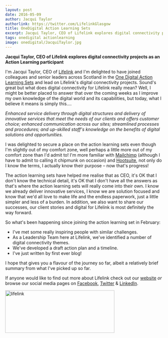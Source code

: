 ```yaml
---
layout: post
date: 2016-05-09
author: Jacqui Taylor
authorlink: https://twitter.com/LifelinkGlasgow
title: OneDigital Action Learning Sets
excerpt: Jacqui Taylor, CEO of Lifelink explores digital connectivity projects as an Action Learning participant
tags: onedigital actionlearning
image: onedigital/JacquiTaylor.jpg
---
```


**Jacqui Taylor, CEO of Lifelink explores digital connectivity projects as an Action Learning participant**

I'm Jacqui Taylor, CEO of [Lifelink](http://www.lifelink.org.uk) and I'm delighted to have joined colleagues and senior leaders across Scotland in the [One Digital Action Learning Sets](http://digital.scvo.org.uk/onedigital/actionlearning) and lead on Lifelink's digital connectivity projects. Sound's great but what does digital connectivity for Lifelink really mean? Well, I might be better placed to answer that over the coming weeks as I improve my own knowledge of the digital world and its capabilities, but today, what I believe it means is simply this….

*Enhanced service delivery through digital structures and delivery of innovative services that meet the needs of our clients and offers customer choice; enhanced communication across our sites; streamlined processes and procedures; and up-skilled staff's knowledge on the benefits of digital solutions and opportunities.*

I was delighted to secure a place on the action learning sets even though I'm slightly out of my comfort zone, well perhaps a little more out of my comfort zone than I'd admit to! I'm more familiar with [Mailchimp](http://mailchimp.com) (although I have to admit to calling it chipmunk on occasion) and [Hootsuite](https://hootsuite.com), not only do I know the terms, I actually know their purpose – now that's progress!

The action learning sets have helped me realise that as CEO, it's OK that I don't know the technical detail, it's OK that I don't have all the answers as that's where the action learning sets will really come into their own. I know we already deliver innovative services, I know we are solution focused and know that we'd all love to make life and the endless paperwork, just a little simpler and less of a burden. In addition, we also want to share our successes, our client stories and digital for Lifelink is most definitely the way forward.

So what's been happening since joining the action learning set in February:

* I've met some really inspiring people with similar challenges.
* As a Leadership Team here at Lifelink, we've identified a number of digital connectivity themes.
* We've developed a draft action plan and a timeline.
* I've just written by first ever blog!

I hope that gives you a flavour of the journey so far, albeit a relatively brief summary from what I've picked up so far.

If anyone would like to find out more about Lifelink check out our [website](http://www.lifelink.org.uk) *or* browse our social media pages on [Facebook](https://www.facebook.com/LifelinkScotland), [Twitter](https://twitter.com/LifelinkGlasgow) &amp; [LinkedIn](https://www.linkedin.com/company/lifelink).

<img alt="lifelink" height="136" src="http://www.scvo.org.uk/wp-content/uploads/2016/05/lifelink.png" width="349" />
